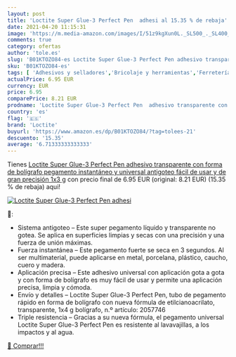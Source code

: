 ```yaml
---
layout: post
title: 'Loctite Super Glue-3 Perfect Pen  adhesi al 15.35 % de rebaja'
date: 2021-04-20 11:15:31
image: 'https://m.media-amazon.com/images/I/51z9kgXun0L._SL500_._SL400_.jpg'
comments: true
category: ofertas
author: 'tole.es'
slug: 'B01KTOZO84-es Loctite Super Glue-3 Perfect Pen adhesivo transparente con...'
sku: 'B01KTOZO84-es'
tags: [ 'Adhesivos y selladores','Bricolaje y herramientas','Ferretería','Pegamentos instantáneos','bolígrafo','loctite', ]
actualPrice: 6.95 EUR
currency: EUR
price: 6.95
comparePrice: 8.21 EUR
prodname: 'Loctite Super Glue-3 Perfect Pen  adhesivo transparente con forma de bolígrafo  pegamento instantáneo y universal antigoteo  fácil de usar y de gran precisión  1x3 g'
country: 'es'
flag: '🇪🇸'
brand: 'Loctite'
buyurl: 'https://www.amazon.es/dp/B01KTOZO84/?tag=tolees-21'
descuento: '15.35'
average: '6.71333333333333'
---
```


Tienes [Loctite Super Glue-3 Perfect Pen  adhesivo transparente con forma de bolígrafo  pegamento instantáneo y universal antigoteo  fácil de usar y de gran precisión  1x3 g](https://www.amazon.es/dp/B01KTOZO84/?tag=tolees-21) con precio final de  6.95 EUR (original: 8.21 EUR) (15.35 %  de rebaja) aqui!

[![Loctite Super Glue-3 Perfect Pen  adhesi](https://m.media-amazon.com/images/I/51z9kgXun0L._SL500_._SL400_.jpg)](https://www.amazon.es/dp/B01KTOZO84/?tag=tolees-21)

🔎:

- Sistema antigoteo – Este super pegamento líquido y transparente no gotea. Se aplica en superficies limpias y secas con una precisión y una fuerza de unión máximas.
- Fuerza instantánea – Este pegamento fuerte se seca en 3 segundos. Al ser multimaterial, puede aplicarse en metal, porcelana, plástico, caucho, cuero y madera.
- Aplicación precisa – Este adhesivo universal con aplicación gota a gota y con forma de bolígrafo es muy fácil de usar y permite una aplicación precisa, limpia y cómoda.
- Envío y detalles – Loctite Super Glue-3 Perfect Pen, tubo de pegamento rápido en forma de bolígrafo con nueva fórmula de etilcianoacrilato, transparente, 1x4 g bolígrafo, n.º artículo: 2057746
- Triple resistencia – Gracias a su nueva fórmula, el pegamento universal Loctite Super Glue-3 Perfect Pen es resistente al lavavajillas, a los impactos y al agua.

[🛒 Comprar!!!](https://www.amazon.es/dp/B01KTOZO84/?tag=tolees-21)
